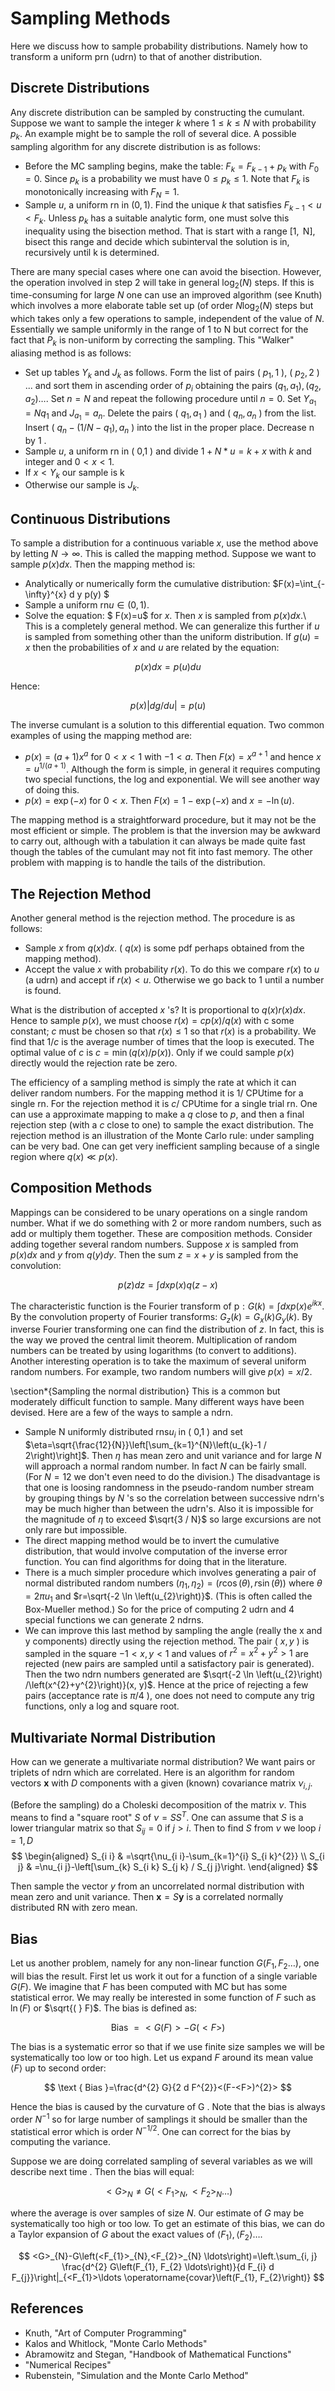 # Sampling Methods

Here we discuss how to sample probability distributions. Namely how to transform a uniform prn (udrn) to that of another distribution.

## Discrete Distributions

Any discrete distribution can be sampled by constructing the cumulant. Suppose we want to sample the integer $k$ where $1 \leq k \leq N$ with probability $p_{k}$. An example might be to sample the roll of several dice. A possible sampling algorithm for any discrete distribution is as follows:

- Before the MC sampling begins, make the table: $F_{k}=F_{k-1}+p_{k}$ with $F_{0}=0$. Since $p_{k}$ is a probability we must have $0 \leq p_{k} \leq 1$. Note that $F_{k}$ is monotonically increasing with $F_{N}=1$.
- Sample $u$, a uniform rn in $(0,1)$. Find the unique $k$ that satisfies $F_{k-1}<u<F_{k}$. Unless $p_{k}$ has a suitable analytic form, one must solve this inequality using the bisection method. That is start with a range $[1, \mathrm{~N}]$, bisect this range and decide which subinterval the solution is in, recursively until k is determined.

There are many special cases where one can avoid the bisection. However, the operation involved in step 2 will take in general $\log _{2}(N)$ steps. If this is time-consuming for large $N$ one can use an improved algorithm (see Knuth) which involves a more elaborate table set up (of order $N \log _{2}(N)$ steps but which takes only a few operations to sample, independent of the value of $N$. Essentially we sample uniformly in the range of 1 to N but correct for the fact that $P_{k}$ is non-uniform by correcting the sampling. This "Walker" aliasing method is as follows:

- Set up tables $Y_{k}$ and $J_{k}$ as follows. Form the list of pairs ( $p_{1}, 1$ ), ( $p_{2}, 2$ ) ... and sort them in ascending order of $p_{i}$ obtaining the pairs $\left(q_{1}, a_{1}\right),\left(q_{2}, a_{2}\right) \ldots$. Set $n=N$ and repeat the following procedure until $n=0$. Set $Y_{a_{1}}=N q_{1}$ and $J_{a_{1}}=a_{n}$. Delete the pairs ( $q_{1}, a_{1}$ ) and ( $q_{n}, a_{n}$ ) from the list. Insert ( $q_{n}-\left(1 / N-q_{1}\right), a_{n}$ ) into the list in the proper place. Decrease n by 1 .
- Sample $u$, a uniform rn in ( 0,1 ) and divide $1+N * u=k+x$ with $k$ and integer and $0<x<1$.
- If $x<Y_{k}$ our sample is k
- Otherwise our sample is $J_{k}$.

## Continuous Distributions

To sample a distribution for a continuous variable $x$, use the method above by letting $N \rightarrow \infty$. This is called the mapping method. Suppose we want to sample $p(x) d x$. Then the mapping method is:

- Analytically or numerically form the cumulative distribution: $F(x)=\int_{-\infty}^{x} d y p(y) $
- Sample a uniform $\mathrm{rn} u \in(0,1)$.
- Solve the equation: $ F(x)=u$ for $x$. Then $x$ is sampled from $p(x) d x$.\\
This is a completely general method. We can generalize this further if $u$ is sampled from something other than the uniform distribution. If $g(u)=x$ then the probabilities of $x$ and $u$ are related by the equation:

$$
p(x) d x=p(u) d u
$$

Hence:

$$
p(x)|d g / d u|=p(u)
$$

The inverse cumulant is a solution to this differential equation.
Two common examples of using the mapping method are:

- $p(x)=(a+1) x^{a}$ for $0<x<1$ with $-1<a$. Then $F(x)=x^{a+1}$ and hence $x=u^{1 /(a+1)}$. Although the form is simple, in general it requires computing two special functions, the log and exponential. We will see another way of doing this.
- $p(x)=\exp (-x)$ for $0<x$. Then $F(x)=1-\exp (-x)$ and $x=-\ln (u)$.

The mapping method is a straightforward procedure, but it may not be the most efficient or simple. The problem is that the inversion may be awkward to carry out, although with a tabulation it can always be made quite fast though the tables of the cumulant may not fit into fast memory. The other problem with mapping is to handle the tails of the distribution.

## The Rejection Method

Another general method is the rejection method. The procedure is as follows:

- Sample $x$ from $q(x) d x$. ( $q(x)$ is some pdf perhaps obtained from the mapping method).
- Accept the value $x$ with probability $r(x)$. To do this we compare $r(x)$ to $u$ (a udrn) and accept if $r(x)<u$. Otherwise we go back to 1 until a number is found.

What is the distribution of accepted $x$ 's? It is proportional to $q(x) r(x) d x$. Hence to sample $p(x)$, we must choose $r(x)=c p(x) / q(x)$ with c some constant; $c$ must be chosen so that $r(x) \leq 1$ so that $r(x)$ is a probability. We find that $1 / c$ is the average number of times that the loop is executed. The optimal value of $c$ is $c=\min (q(x) / p(x))$. Only if we could sample $p(x)$ directly would the rejection rate be zero.

The efficiency of a sampling method is simply the rate at which it can deliver random numbers. For the mapping method it is $1 /$ CPUtime for a single rn. For the rejection method it is $c /$ CPUtime for a single trial rn. One can use a approximate mapping to make a $q$ close to $p$, and then a final rejection step (with a $c$ close to one) to sample the exact distribution. The rejection method is an illustration of the Monte Carlo rule: under sampling can be very bad. One can get very inefficient sampling because of a single region where $q(x) \ll p(x)$.

## Composition Methods

Mappings can be considered to be unary operations on a single random number. What if we do something with 2 or more random numbers, such as add or multiply them together. These are composition methods. Consider adding together several random numbers. Suppose $x$ is sampled from $p(x) d x$ and $y$ from $q(y) d y$. Then the sum $z=x+y$ is sampled from the convolution:

$$
p(z) d z=\int d x p(x) q(z-x)
$$

The characteristic function is the Fourier transform of $\mathrm{p}: G(k)=\int d x p(x) e^{i k x}$. By the convolution property of Fourier transforms: $G_{z}(k)=G_{x}(k) G_{y}(k)$. By inverse Fourier transforming one can find the distribution of $z$. In fact, this is the way we proved the central limit theorem. Multiplication of random numbers can be treated by using logarithms (to convert to additions). Another interesting operation is to take the maximum of several uniform random numbers. For example, two random numbers will give $p(x)=x / 2$.

\section*{Sampling the normal distribution}
This is a common but moderately difficult function to sample. Many different ways have been devised. Here are a few of the ways to sample a ndrn.

- Sample N uniformly distributed $\mathrm{rns} u_{i}$ in ( 0,1 ) and set $\eta=\sqrt{\frac{12}{N}}\left[\sum_{k=1}^{N}\left(u_{k}-1 / 2\right)\right]$. Then $\eta$ has mean zero and unit variance and for large $N$ will approach a normal random number. In fact $N$ can be fairly small. (For $N=12$ we don't even need to do the division.) The disadvantage is that one is loosing randomness in the pseudo-random number stream by grouping things by $N$ 's so the correlation between successive ndrn's may be much higher than between the udrn's. Also it is impossible for the magnitude of $\eta$ to exceed $\sqrt{3 / N}$ so large excursions are not only rare but impossible.
- The direct mapping method would be to invert the cumulative distribution, that would involve computation of the inverse error function. You can find algorithms for doing that in the literature.
- There is a much simpler procedure which involves generating a pair of normal distributed random numbers $\left(\eta_{1}, \eta_{2}\right)=(r \cos (\theta), r \sin (\theta))$ where $\theta=2 \pi u_{1}$ and $r=\sqrt{-2 \ln \left(u_{2}\right)}$. (This is often called the Box-Mueller method.) So for the price of computing 2 udrn and 4 special functions we can generate 2 ndrns.
- We can improve this last method by sampling the angle (really the x and y components) directly using the rejection method. The pair ( $x, y$ ) is sampled in the square $-1<x, y<1$ and values of $r^{2}=x^{2}+y^{2}>1$ are rejected (new pairs are sampled until a satisfactory pair is generated). Then the two ndrn numbers generated are $\sqrt{-2 \ln \left(u_{2}\right) /\left(x^{2}+y^{2}\right)}(x, y)$. Hence at the price of rejecting a few pairs (acceptance rate is $\pi / 4$ ), one does not need to compute any trig functions, only a log and square root.

## Multivariate Normal Distribution

How can we generate a multivariate normal distribution? We want pairs or triplets of ndrn which are correlated. Here is an algorithm for random vectors $\mathbf{x}$ with $D$ components with a given (known) covariance matrix $\nu_{i, j}$.

(Before the sampling) do a Choleski decomposition of the matrix $\nu$. This means to find a "square root" $S$ of $\nu=S S^{T}$. One can assume that $S$ is a lower triangular matrix so that $S_{i j}=0$ if $j>i$. Then to find $S$ from $\nu$ we loop $i=1, D$
$$
\begin{aligned}
S_{i i} & =\sqrt{\nu_{i i}-\sum_{k=1}^{i} S_{i k}^{2}} \\
S_{i j} & =\nu_{i j}-\left[\sum_{k} S_{i k} S_{j k} / S_{j j}\right.
\end{aligned}
$$

 Then sample the vector $y$ from an uncorrelated normal distribution with mean zero and unit variance.
 Then $\mathbf{x}=S \mathbf{y}$ is a correlated normally distributed RN with zero mean.

## Bias

Let us another problem, namely for any non-linear function $G\left(F_{1}, F_{2} \ldots\right)$, one will bias the result. First let us work it out for a function of a single variable $G(F)$. We imagine that $F$ has been computed with MC but has some statistical error. We may really be interested in some function of $F$ such as $\ln (F)$ or $\sqrt{( } F)$. The bias is defined as:

$$
\text { Bias }=<G(F)>-G(<F>)
$$

The bias is a systematic error so that if we use finite size samples we will be systematically too low or too high. Let us expand $F$ around its mean value $\langle F\rangle$ up to second order:

$$
\text { Bias }=\frac{d^{2} G}{2 d F^{2}}<(F-<F>)^{2}>
$$

Hence the bias is caused by the curvature of G . Note that the bias is always order $N^{-1}$ so for large number of samplings it should be smaller than the statistical error which is order $N^{-1 / 2}$. One can correct for the bias by computing the variance.

Suppose we are doing correlated sampling of several variables as we will describe next time . Then the bias will equal:

$$
<G>_{N} \neq G\left(<F_{1}>_{N},<F_{2}>_{N} \ldots\right)
$$

where the average is over samples of size $N$. Our estimate of $G$ may be systematically too high or too low. To get an estimate of this bias, we can do a Taylor expansion of $G$ about the exact values of $\left\langle F_{1}\right\rangle,\left\langle F_{2}\right\rangle \ldots$.

$$
<G>_{N}-G\left(<F_{1}>_{N},<F_{2}>_{N} \ldots\right)=\left.\sum_{i, j} \frac{d^{2} G\left(F_{1}, F_{2} \ldots\right)}{d F_{i} d F_{j}}\right|_{<F_{1}>\ldots \operatorname{covar}\left(F_{1}, F_{2}\right)}
$$

## References

- Knuth, "Art of Computer Programming"
- Kalos and Whitlock, "Monte Carlo Methods"
- Abramowitz and Stegan, "Handbook of Mathematical Functions"
- "Numerical Recipes"
- Rubenstein, "Simulation and the Monte Carlo Method"
